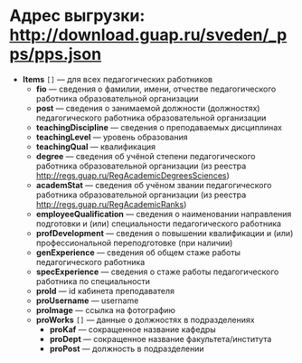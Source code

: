 # Адрес выгрузки: http://download.guap.ru/sveden/_pps/pps.json


- __Items__ `[]` — для всех педагогических работников
  - __fio__ — сведения о фамилии, имени, отчестве педагогического работника образовательной организации
  - __post__ — сведения о занимаемой должности (должностях) педагогического работника образовательной организации
  - __teachingDiscipline__ — сведения о преподаваемых дисциплинах
  - __teachingLevel__ — уровень образования
  - __teachingQual__ — квалификация
  - __degree__ — сведения об учёной степени педагогического работника образовательной организации (из реестра http://regs.guap.ru/RegAcademicDegreesSciences)
  - __academStat__ — сведения об учёном звании педагогического работника образовательной организации (из реестра http://regs.guap.ru/RegAcademicRanks)
  - __employeeQualification__ — сведения о наименовании направления подготовки и (или) специальности педагогического работника
  - __profDevelopment__ — сведения о повышении квалификации и (или) профессиональной переподготовке (при наличии)
  - __genExperience__ — сведения об общем стаже работы педагогического работника
  - __specExperience__ — сведения о стаже работы педагогического работника по специальности
  - __proId__ — id кабинета преподавателя
  - __proUsername__ — username
  - __proImage__ — ссылка на фотографию
  - __proWorks__ `[]` — данные о должностях в подразделениях  
    - __proKaf__ — сокращенное название кафедры
    - __proDept__ — сокращенное название факультета/института
    - __proPost__ — должность в подразделении
    
